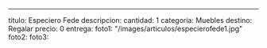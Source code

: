 ---
titulo: Especiero Fede
descripcion: 
cantidad: 1
categoria: Muebles
destino: Regalar
precio: 0
entrega: 
foto1: "/images/articulos/especierofede1.jpg"
foto2: 
foto3: 
